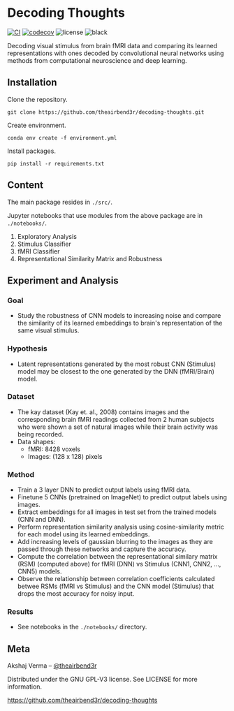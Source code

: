 # Decoding Thoughts

[![CI](https://github.com/theairbend3r/decoding-thoughts/actions/workflows/gh-actions-ci.yml/badge.svg)](https://github.com/theairbend3r/decoding-thoughts/actions/workflows/gh-actions-ci.yml) [![codecov](https://codecov.io/gh/theairbend3r/decoding-thoughts/branch/main/graph/badge.svg?token=XHMQYQ4MFX)](https://codecov.io/gh/theairbend3r/decoding-thoughts) ![license](https://img.shields.io/github/license/theairbend3r/decoding-thoughts?color=lightgrey) ![black](https://img.shields.io/badge/code%20style-black-black)

Decoding visual stimulus from brain fMRI data and comparing its learned representations with ones decoded by convolutional neural networks using methods from computational neuroscience and deep learning.

## Installation

Clone the repository.

```
git clone https://github.com/theairbend3r/decoding-thoughts.git
```

Create environment.

```
conda env create -f environment.yml
```

Install packages.

```
pip install -r requirements.txt
```

## Content

The main package resides in `./src/`.

Jupyter notebooks that use modules from the above package are in `./notebooks/`.

1. Exploratory Analysis
2. Stimulus Classifier
3. fMRI Classifier
4. Representational Similarity Matrix and Robustness

## Experiment and Analysis

### Goal

- Study the robustness of CNN models to increasing noise and compare the similarity of its learned embeddings to brain's representation of the same visual stimulus.

### Hypothesis

- Latent representations generated by the most robust CNN (Stimulus) model may be closest to the one generated by the DNN (fMRI/Brain) model.

### Dataset

- The kay dataset (Kay et. al., 2008) contains images and the corresponding brain fMRI readings collected from 2 human subjects who were shown a set of natural images while their brain activity was being recorded.
- Data shapes:
  - fMRI: 8428 voxels
  - Images: (128 x 128) pixels

### Method

- Train a 3 layer DNN to predict output labels using fMRI data.
- Finetune 5 CNNs (pretrained on ImageNet) to predict output labels using images.
- Extract embeddings for all images in test set from the trained models (CNN and DNN).
- Perform representation similarity analysis using cosine-similarity metric for each model using its learned embeddings.
- Add increasing levels of gaussian blurring to the images as they are passed through these networks and capture the accuracy.
- Compute the correlation between the representational similary matrix (RSM) (computed above) for fMRI (DNN) vs Stimulus (CNN1, CNN2, ..., CNN5) models.
- Observe the relationship between correlation coefficients calculated betwee RSMs (fMRI vs Stimulus) and the CNN model (Stimulus) that drops the most accuracy for noisy input.

### Results

- See notebooks in the `./notebooks/` directory.

## Meta

Akshaj Verma – [@theairbend3r](https://twitter.com/theairbend3r)

Distributed under the GNU GPL-V3 license. See LICENSE for more information.

https://github.com/theairbend3r/decoding-thoughts
